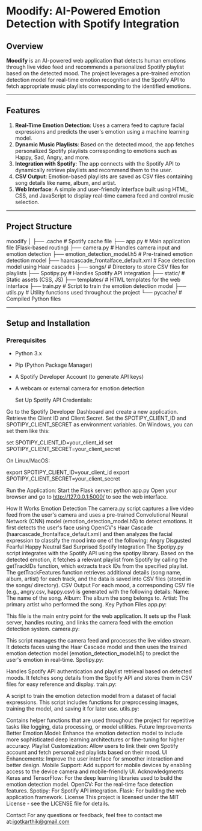 # Moodify: AI-Powered Emotion Detection with Spotify Integration

## Overview

**Moodify** is an AI-powered web application that detects human emotions through live video feed and recommends a personalized Spotify playlist based on the detected mood. The project leverages a pre-trained emotion detection model for real-time emotion recognition and the Spotify API to fetch appropriate music playlists corresponding to the identified emotions.

---

## Features

1. **Real-Time Emotion Detection**: Uses a camera feed to capture facial expressions and predicts the user's emotion using a machine learning model.
2. **Dynamic Music Playlists**: Based on the detected mood, the app fetches personalized Spotify playlists corresponding to emotions such as Happy, Sad, Angry, and more.
3. **Integration with Spotify**: The app connects with the Spotify API to dynamically retrieve playlists and recommend them to the user.
4. **CSV Output**: Emotion-based playlists are saved as CSV files containing song details like name, album, and artist.
5. **Web Interface**: A simple and user-friendly interface built using HTML, CSS, and JavaScript to display real-time camera feed and control music selection.

---

## Project Structure

moodify │ ├── .cache # Spotify cache file ├── app.py # Main application file (Flask-based routing) ├── camera.py # Handles camera input and emotion detection ├── emotion_detection_model.h5 # Pre-trained emotion detection model ├── haarcascade_frontalface_default.xml # Face detection model using Haar cascades ├── songs/ # Directory to store CSV files for playlists ├── Spotipy.py # Handles Spotify API integration ├── static/ # Static assets (CSS, JS) ├── templates/ # HTML templates for the web interface ├── train.py # Script to train the emotion detection model ├── utils.py # Utility functions used throughout the project └── pycache/ # Compiled Python files


---

## Setup and Installation

### Prerequisites

- Python 3.x
- Pip (Python Package Manager)
- A Spotify Developer Account (to generate API keys)
- A webcam or external camera for emotion detection

  Set Up Spotify API Credentials:

Go to the Spotify Developer Dashboard and create a new application.
Retrieve the Client ID and Client Secret.
Set the SPOTIPY_CLIENT_ID and SPOTIPY_CLIENT_SECRET as environment variables.
On Windows, you can set them like this:

set SPOTIPY_CLIENT_ID=your_client_id
set SPOTIPY_CLIENT_SECRET=your_client_secret

On Linux/MacOS:

export SPOTIPY_CLIENT_ID=your_client_id
export SPOTIPY_CLIENT_SECRET=your_client_secret

Run the Application: Start the Flask server:
python app.py
Open your browser and go to http://127.0.0.1:5000/ to see the web interface.

How It Works
Emotion Detection
The camera.py script captures a live video feed from the user's camera and uses a pre-trained Convolutional Neural Network (CNN) model (emotion_detection_model.h5) to detect emotions.
It first detects the user's face using OpenCV's Haar Cascade (haarcascade_frontalface_default.xml) and then analyzes the facial expression to classify the mood into one of the following:
Angry
Disgusted
Fearful
Happy
Neutral
Sad
Surprised
Spotify Integration
The Spotipy.py script integrates with the Spotify API using the spotipy library.
Based on the detected emotion, it fetches a relevant playlist from Spotify by calling the getTrackIDs function, which extracts track IDs from the specified playlist.
The getTrackFeatures function retrieves additional details (song name, album, artist) for each track, and the data is saved into CSV files (stored in the songs/ directory).
CSV Output
For each mood, a corresponding CSV file (e.g., angry.csv, happy.csv) is generated with the following details:
Name: The name of the song.
Album: The album the song belongs to.
Artist: The primary artist who performed the song.
Key Python Files
app.py:

This file is the main entry point for the web application. It sets up the Flask server, handles routing, and links the camera feed with the emotion detection system.
camera.py:

This script manages the camera feed and processes the live video stream. It detects faces using the Haar Cascade model and then uses the trained emotion detection model (emotion_detection_model.h5) to predict the user's emotion in real-time.
Spotipy.py:

Handles Spotify API authentication and playlist retrieval based on detected moods. It fetches song details from the Spotify API and stores them in CSV files for easy reference and display.
train.py:

A script to train the emotion detection model from a dataset of facial expressions. This script includes functions for preprocessing images, training the model, and saving it for later use.
utils.py:

Contains helper functions that are used throughout the project for repetitive tasks like logging, data processing, or model utilities.
Future Improvements
Better Emotion Model: Enhance the emotion detection model to include more sophisticated deep learning architectures or fine-tuning for higher accuracy.
Playlist Customization: Allow users to link their own Spotify account and fetch personalized playlists based on their mood.
UI Enhancements: Improve the user interface for smoother interaction and better design.
Mobile Support: Add support for mobile devices by enabling access to the device camera and mobile-friendly UI.
Acknowledgments
Keras and TensorFlow: For the deep learning libraries used to build the emotion detection model.
OpenCV: For the real-time face detection features.
Spotipy: For Spotify API integration.
Flask: For building the web application framework.
License
This project is licensed under the MIT License - see the LICENSE file for details.

Contact
For any questions or feedback, feel free to contact me at:igotkarthik@gmail.com
